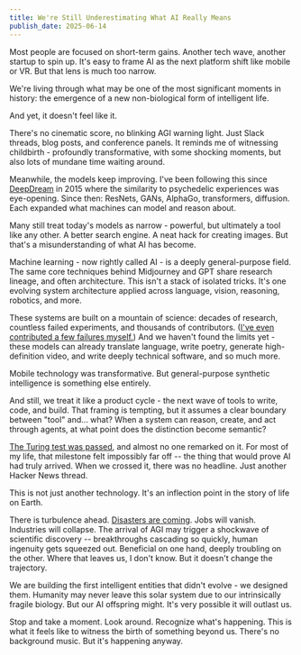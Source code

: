 ```yaml
---
title: We're Still Underestimating What AI Really Means
publish_date: 2025-06-14
---
```


Most people are focused on short-term gains. Another tech wave, another startup
to spin up. It's easy to frame AI as the next platform shift like mobile or VR.
But that lens is much too narrow.

We're living through what may be one of the most significant moments in history:
the emergence of a new non-biological form of intelligent life.

And yet, it doesn't feel like it.

There's no cinematic score, no blinking AGI warning light. Just Slack threads,
blog posts, and conference panels. It reminds me of witnessing childbirth -
profoundly transformative, with some shocking moments, but also lots of mundane
time waiting around.

Meanwhile, the models keep improving. I've been following this since
[DeepDream](https://en.wikipedia.org/wiki/DeepDream) in 2015 where the
similarity to psychedelic experiences was eye-opening. Since then: ResNets,
GANs, AlphaGo, transformers, diffusion. Each expanded what machines can model
and reason about.

Many still treat today's models as narrow - powerful, but ultimately a tool like
any other. A better search engine. A neat hack for creating images. But that's a
misunderstanding of what AI has become.

Machine learning - now rightly called AI - is a deeply general-purpose field.
The same core techniques behind Midjourney and GPT share research lineage, and
often architecture. This isn't a stack of isolated tricks. It's one evolving
system architecture applied across language, vision, reasoning, robotics, and
more.

These systems are built on a mountain of science: decades of research, countless
failed experiments, and thousands of contributors.
([I've even contributed a few failures myself.](https://tinyclouds.org/residency))
And we haven't found the limits yet - these models can already translate
language, write poetry, generate high-definition video, and write deeply
technical software, and so much more.

Mobile technology was transformative. But general-purpose synthetic intelligence
is something else entirely.

And still, we treat it like a product cycle - the next wave of tools to write,
code, and build. That framing is tempting, but it assumes a clear boundary
between "tool" and... what? When a system can reason, create, and act through
agents, at what point does the distinction become semantic?

[The Turing test was passed](https://arxiv.org/abs/2503.23674), and almost no
one remarked on it. For most of my life, that milestone felt impossibly far off
-- the thing that would prove AI had truly arrived. When we crossed it, there
was no headline. Just another Hacker News thread.

This is not just another technology. It's an inflection point in the story of
life on Earth.

There is turbulence ahead.
[Disasters are coming](https://www.seangoedecke.com/the-first-big-ai-disaster/).
Jobs will vanish. Industries will collapse. The arrival of AGI may trigger a
shockwave of scientific discovery -- breakthroughs cascading so quickly, human
ingenuity gets squeezed out. Beneficial on one hand, deeply troubling on the
other. Where that leaves us, I don't know. But it doesn't change the trajectory.

We are building the first intelligent entities that didn't evolve - we designed
them. Humanity may never leave this solar system due to our intrinsically
fragile biology. But our AI offspring might. It's very possible it will outlast
us.

Stop and take a moment. Look around. Recognize what's happening. This is what it
feels like to witness the birth of something beyond us. There's no background
music. But it's happening anyway.
